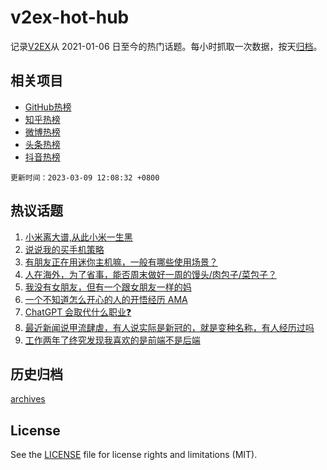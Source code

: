 # v2ex-hot-hub

 记录[V2EX](https://www.v2ex.com/)从 2021-01-06 日至今的热门话题。每小时抓取一次数据，按天[归档](archives)。
 
 ## 相关项目

- [GitHub热榜](https://github.com/snaildev/github-hot-hub)
- [知乎热榜](https://github.com/snaildev/zhihu-hot-hub)
- [微博热榜](https://github.com/snaildev/weibo-hot-hub)
- [头条热榜](https://github.com/snaildev/toutiao-hot-hub)
- [抖音热榜](https://github.com/snaildev/douyin-hot-hub)


 `更新时间：2023-03-09 12:08:32 +0800`

## 热议话题

1. [小米离大谱,从此小米一生黑](https://www.v2ex.com/t/922258)
1. [说说我的买手机策略](https://www.v2ex.com/t/922236)
1. [有朋友正在用迷你主机嘛，一般有哪些使用场景？](https://www.v2ex.com/t/922359)
1. [人在海外，为了省事，能否周末做好一周的馒头/肉包子/菜包子？](https://www.v2ex.com/t/922204)
1. [我没有女朋友，但有一个跟女朋友一样的妈](https://www.v2ex.com/t/922395)
1. [一个不知道怎么开心的人的开悟经历 AMA](https://www.v2ex.com/t/922439)
1. [ChatGPT 会取代什么职业❓](https://www.v2ex.com/t/922389)
1. [最近新闻说甲流肆虐，有人说实际是新冠的，就是变种名称，有人经历过吗](https://www.v2ex.com/t/922474)
1. [工作两年了终究发现我喜欢的是前端不是后端](https://www.v2ex.com/t/922254)

## 历史归档

[archives](archives)

## License

See the [LICENSE](LICENSE) file for license rights and limitations (MIT).
